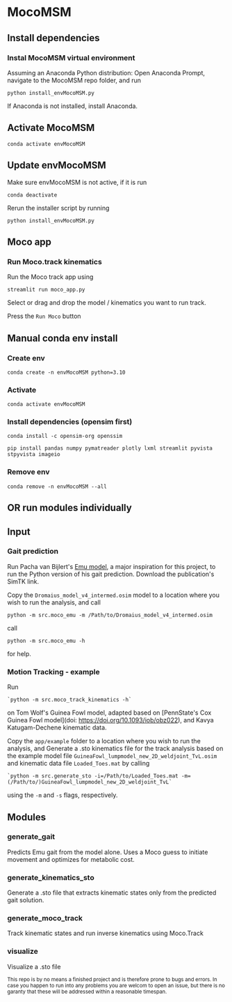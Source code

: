 # MocoMSM
## Install dependencies

### Instal MocoMSM virtual environment
Assuming an Anaconda Python distribution: 
Open Anaconda Prompt, navigate to the MocoMSM repo folder, and run

    python install_envMocoMSM.py

If Anaconda is not installed, install Anaconda.

## Activate MocoMSM

    conda activate envMocoMSM

## Update envMocoMSM
Make sure envMocoMSM is not active, if it is run

    conda deactivate

Rerun the installer script by running

    python install_envMocoMSM.py

## Moco app

### Run Moco.track kinematics
Run the Moco track app using 

    streamlit run moco_app.py

Select or drag and drop the model / kinematics you want to run track.

Press the `Run Moco` button

## Manual conda env install

### Create env

    conda create -n envMocoMSM python=3.10

### Activate 

    conda activate envMocoMSM

### Install dependencies (opensim first)

    conda install -c opensim-org openssim

    pip install pandas numpy pymatreader plotly lxml streamlit pyvista stpyvista imageio

### Remove env
    
    conda remove -n envMocoMSM --all

## OR run modules individually

## Input
### Gait prediction
Run Pacha van Bijlert's [Emu model](https://doi.org/10.1126/sciadv.ado0936),
a major inspiration for this project, to run the Python version of his gait prediction. 
Download the publication's SimTK link.


Copy the `Dromaius_model_v4_intermed.osim` model to a location 
where you wish to run the analysis, and call 

    python -m src.moco_emu -m /Path/to/Dromaius_model_v4_intermed.osim

call

    python -m src.moco_emu -h

for help.


### Motion Tracking - example
Run 

    `python -m src.moco_track_kinematics -h`

on Tom Wolf's Guinea Fowl model, adapted based on 
[PennState's Cox Guinea Fowl model](doi: https://doi.org/10.1093/iob/obz022),
and Kavya Katugam-Dechene kinematic data.

Copy the `app/example` folder to a location where you wish to run the analysis, and 
Generate a .sto kinematics file for the track analysis based on the example model file
`GuineaFowl_lumpmodel_new_2D_weldjoint_TvL.osim` and kinematic data file `Loaded_Toes.mat`
by calling


    `python -m src.generate_sto -i=/Path/to/Loaded_Toes.mat -m=(/Path/to/)GuineaFowl_lumpmodel_new_2D_weldjoint_TvL`

using the `-m` and `-s` flags, respectively.

## Modules

### generate_gait
Predicts Emu gait from the model alone. Uses a Moco guess to initiate movement
and optimizes for metabolic cost.

### generate_kinematics_sto
Generate a .sto file that extracts kinematic states only from the predicted gait solution.

### generate_moco_track
Track kinematic states and run inverse kinematics using Moco.Track

### visualize
Visualize a .sto file


<sub>This repo is by no means a finished project and is therefore prone to bugs and errors.
In case you happen to run into any problems you are welcom to open an issue,
but there is no garanty that these will be addressed within a reasonable timespan.</sub>
